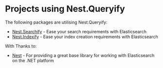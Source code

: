 # Projects using Nest.Queryify

The following packages are utilising Nest.Queryify:

* [Nest.Searchify](https://github.com/stormid/Nest-Searchify) - Ease your search requirements with Elasticsearch
* [Nest.Indexify](https://github.com/stormid/Nest-Indexify) - Ease your index creation requirements with Elasticsearch

With Thanks to:

* [Nest](https://nest.azurewebsites.net) - For providing a great base library for working with Elasticsearch on the .NET platform

